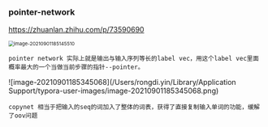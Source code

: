### pointer-network

https://zhuanlan.zhihu.com/p/73590690

<img src="/Users/rongdi.yin/Library/Application Support/typora-user-images/image-20210901185145510.png" alt="image-20210901185145510" style="zoom:67%;" />

```
pointer network 实际上就是输出与输入序列等长的label vec，用这个label vec里面概率最大的一个当做当前步骤的指针--pointer。

```

![image-20210901185345068](/Users/rongdi.yin/Library/Application Support/typora-user-images/image-20210901185345068.png)

```
copynet 相当于把输入的seq的词加入了整体的词表，获得了直接复制输入单词的功能，缓解了oov问题
```

